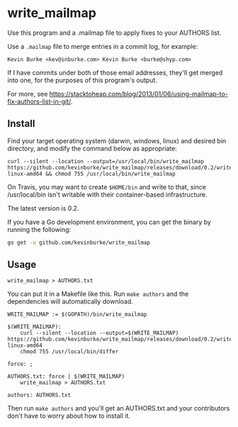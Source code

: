 # write_mailmap

Use this program and a .mailmap file to apply fixes to your AUTHORS list.

Use a `.mailmap` file to merge entries in a commit log, for example:

```
Kevin Burke <kev@inburke.com> Kevin Burke <burke@shyp.com>
```

If I have commits under both of those email addresses, they'll get merged into
one, for the purposes of this program's output.

For more, see
https://stacktoheap.com/blog/2013/01/06/using-mailmap-to-fix-authors-list-in-git/.

## Install

Find your target operating system (darwin, windows, linux) and desired bin
directory, and modify the command below as appropriate:

    curl --silent --location --output=/usr/local/bin/write_mailmap https://github.com/kevinburke/write_mailmap/releases/download/0.2/write_mailmap-linux-amd64 && chmod 755 /usr/local/bin/write_mailmap

On Travis, you may want to create `$HOME/bin` and write to that, since
/usr/local/bin isn't writable with their container-based infrastructure.

The latest version is 0.2.

If you have a Go development environment, you can get the binary by running the
following:

```bash
go get -u github.com/kevinburke/write_mailmap
```

## Usage

```
write_mailmap > AUTHORS.txt
```

You can put it in a Makefile like this. Run `make authors` and the dependencies
will automatically download.

```
WRITE_MAILMAP := $(GOPATH)/bin/write_mailmap

$(WRITE_MAILMAP):
	curl --silent --location --output=$(WRITE_MAILMAP) https://github.com/kevinburke/write_mailmap/releases/download/0.2/write_mailmap-linux-amd64
	chmod 755 /usr/local/bin/differ

force: ;

AUTHORS.txt: force | $(WRITE_MAILMAP)
	write_mailmap > AUTHORS.txt

authors: AUTHORS.txt
```

Then run `make authors` and you'll get an AUTHORS.txt and your contributors
don't have to worry about how to install it.

